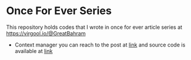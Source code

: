 # Once For Ever Series
This repository holds codes that I wrote in once for ever article series at https://virgool.io/@GreatBahram

* Context manager you can reach to the post at [link](https://virgool.io/@GreatBahram/once-for-ever-context-manager-qqqbqxgryxk5) and source code is available at [link](https://github.com/greatbahram/onceforever/code_snippets/context_manager_tutorial.py)

